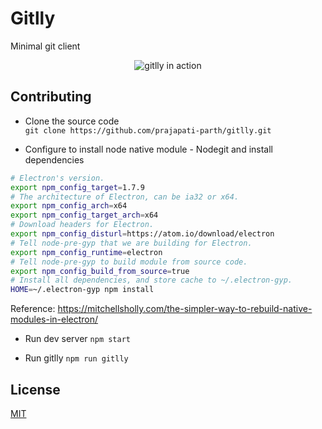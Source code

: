 # Gitlly
Minimal git client

<p align='center'>
  <img alt='gitlly in action' src='/images/gitlly-action.png'>
</p>

## Contributing
* Clone the source code  
`git clone https://github.com/prajapati-parth/gitlly.git`

* Configure to install node native module - Nodegit and install dependencies  
```bash
# Electron's version.
export npm_config_target=1.7.9
# The architecture of Electron, can be ia32 or x64.
export npm_config_arch=x64
export npm_config_target_arch=x64
# Download headers for Electron.
export npm_config_disturl=https://atom.io/download/electron
# Tell node-pre-gyp that we are building for Electron.
export npm_config_runtime=electron
# Tell node-pre-gyp to build module from source code.
export npm_config_build_from_source=true
# Install all dependencies, and store cache to ~/.electron-gyp.
HOME=~/.electron-gyp npm install
```
Reference: https://mitchellsholly.com/the-simpler-way-to-rebuild-native-modules-in-electron/

* Run dev server
`npm start`

* Run gitlly
`npm run gitlly`

## License

[MIT](LICENSE)
